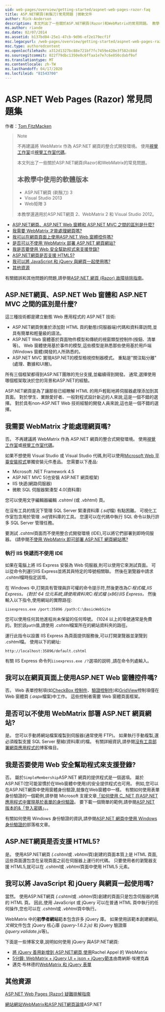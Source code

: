 ```yaml
---
uid: web-pages/overview/getting-started/aspnet-web-pages-razor-faq
title: ASP.NET網頁(剃鬚刀)常見問題 |微軟文件
author: Rick-Anderson
description: 本文列出了一些關於ASP.NET網頁(Razor)和WebMatrix的常見問題。 教學中使用的軟體版本ASP.NET網頁 (R...
ms.author: riande
ms.date: 02/07/2014
ms.assetid: b137bd04-25e1-47cb-9d96-ef2e179ecf1f
msc.legacyurl: /web-pages/overview/getting-started/aspnet-web-pages-razor-faq
msc.type: authoredcontent
ms.openlocfilehash: a312d1327bc88e721bf7fc7459e420e3f582c88d
ms.sourcegitcommit: 022f79dbc1350e0c6ffaa1e7e7c6e850cdabf9af
ms.translationtype: MT
ms.contentlocale: zh-TW
ms.lasthandoff: 04/17/2020
ms.locfileid: "81543700"
---
```

# <a name="aspnet-web-pages-razor-faq"></a>ASP.NET Web Pages (Razor) 常見問題集

 作者：[Tom FitzMacken](https://github.com/tfitzmac)

> > [!NOTE] 
> > 不再建議將 WebMatrix 作為 ASP.NET 網頁的整合式開發環境。 使用[視覺工作室](xref:web-pages/overview/getting-started/program-asp-net-web-pages-in-visual-studio)或[視覺工作室代碼](https://code.visualstudio.com/)。
>
> 本文列出了一些關於ASP.NET網頁(Razor)和WebMatrix的常見問題。
> 
> ## <a name="software-versions-used-in-the-tutorial"></a>本教學中使用的軟體版本
> 
> 
> - ASP.NET網頁 (剃鬚刀) 3
> - Visual Studio 2013
> - Web矩陣 3
>   
> 
> 本教學還適用於ASP.NET網頁 2、WebMatrix 2 和 Visual Studio 2012。

- [ASP.NET網頁、ASP.NET Web 窗體和 ASP.NET MVC 之間的區別是什麼?](#Whats_the_difference_between_ASP.NET_Web_Pages,_ASP.NET_Web_Forms,_and_ASP.NET_MVC)
- [我需要 WebMatrix 才能處理網頁嗎?](#Do_I_need_WebMatrix_in_order_to_work_with_Web_Pages)
- [我可以在網頁頁面上使用ASP.NET Web 窗體控件嗎?](#Can_I_use_ASP.NET_Web_Forms_controls_on_a_Web_Pages_page)
- [是否可以不使用 WebMatrix 部署 ASP.NET 網頁網站?](#Can_I_deploy_an_ASP.NET_Web_Pages_site_without_using_WebMatrix)
- [我是否要使用 Web 安全幫助程式來支援登錄?](#Do_I_have_to_use_the_WebSecurity_helper_to_support_logins)
- [ASP.NET網頁是否支援 HTML5?](#Does_ASP.NET_Web_Pages_support_HTML5)
- [我可以將 JavaScript 和 jQuery 與網頁一起使用嗎?](#Can_I_use_JavaScript_and_jQuery_with_Web_Pages)
- [其他資源](#AdditionalResources)

有關錯誤和其他問題的問題,請參閱[ASP.NET 網頁 (Razor) 故障排除指南](https://go.microsoft.com/fwlink/?LinkId=253001)。

<a id="Whats_the_difference_between_ASP.NET_Web_Pages,_ASP.NET_Web_Forms,_and_ASP.NET_MVC"></a>
## <a name="whats-the-difference-between-aspnet-web-pages-aspnet-web-forms-and-aspnet-mvc"></a>ASP.NET網頁、ASP.NET Web 窗體和 ASP.NET MVC 之間的區別是什麼?

這三種技術都是建立動態 Web 應用程式的 ASP.NET 技術:

- ASP.NET網頁側重於添加對 HTML 頁的動態(伺服器端)代碼和資料庫訪問,並具有簡單和輕量級的語法。
- ASP.NET Web 窗體基於頁面物件模型和傳統的視窗類型控制件(按鈕、清單等)。 Web 窗體使用基於事件的模型,這些模型是熟悉那些使用基於用戶端(Windows 窗體)開發的人所熟悉的。
- ASP.NET MVC 實現ASP.NET的模型檢視控制器模式。 重點是"關注點分離"(處理、數據和UI層)。

所有三個框架都得到ASP.NET團隊的充分支援,並繼續得到開發。 通常,選擇使用哪個框架取決於您的背景和ASP.NET的經驗。

ASP.NET網頁是為了讓那些已經瞭解 HTML 的用戶輕鬆地將伺服器處理添加到其頁面。 對於學生、業餘愛好者、一般對程式設計新近的人來說,這是一個不錯的選擇。 對於具有non-ASP.NET Web 技術經驗的開發人員來說,這也是一個不錯的選擇。

<a id="Do_I_need_WebMatrix_in_order_to_work_with_Web_Pages"></a>
## <a name="do-i-need-webmatrix-in-order-to-work-with-web-pages"></a>我需要 WebMatrix 才能處理網頁嗎?

否。 不再建議將 WebMatrix 作為 ASP.NET 網頁的整合式開發環境。 使用[視覺工作室](program-asp-net-web-pages-in-visual-studio.md)或[視覺工作室代碼](https://code.visualstudio.com/)。

如果不想使用 Visual Studio 或 Visual Studio 代碼,則可以使用[Microsoft Web 平臺安裝程式](https://www.microsoft.com/web/downloads/platform.aspx)單獨安裝元件產品。 您需要以下產品:

- Microsoft .NET Framework 4.5
- ASP.NET MVC 5(也安裝 ASP.NET 網頁框架)
- IIS 快遞(網路伺服器)
- 微軟 SQL 伺服器緊湊型 4.0(資料庫)

您可以使用文字編輯器編輯 *.cshtml* (或 *.vbhtml*) 頁。

在沒有工具的情況下管理 SQL Server 緊湊資料庫 *(.sdf*檔) 有點困難。 可視化工作室包含用於管理 *.sdf*資料庫的工具。 您還可以在代碼中執行 SQL 命令以執行許多 SQL Server 管理任務。

要測試 *.cshtml*頁面而不使用整合式開發環境 (IDE),可以將它們部署到即時伺服器。 (請參閱[不使用 WebMatrix 即可部署 ASP.NET 網頁網站嗎?](#Can_I_deploy_an_ASP.NET_Web_Pages_site_without_using_WebMatrix)

### <a name="running-iis-express-without-using-an-ide"></a>執行 IIS 快遞而不使用 IDE

如果在電腦上將 IIS Express 安裝為 Web 伺服器,則可以使用它來測試頁面。 可以從命令列運行IIS Express並將其與特定的埠號相關聯。 然後在瀏覽器中請求 *.cshtml*檔時指定該埠。

在 Windows 中,打開具有管理員許可權的命令提示符,然後更改為*C:*程式檔_IIS Express。* (對於 64 位元系統,請使用資料夾*C:*程式檔 (x86)\IIS Express。* 然後輸入以下指令,使用網站的實際路徑:

`iisexpress.exe /port:35896 /path:C:\BasicWebSite`

您可以使用任何其他進程尚未保留的任何埠號。 (1024 以上的埠號通常是免費的。對於該`path`值,請使用 *.cshtml*檔案所在的網站資料夾的路徑。

運行此指令以設置 IIS Express 為頁面提供服務後,可以打開瀏覽器並瀏覽到 *.cshtml*檔。 使用以下的網址:

`http://localhost:35896/default.cshtml`

有關 IIS Express 命令列`iisexpress.exe /?`選項的説明 ,請在命令列處輸入。

<a id="Can_I_use_ASP.NET_Web_Forms_controls_on_a_Web_Pages_page"></a>
## <a name="can-i-use-aspnet-web-forms-controls-on-a-web-pages-page"></a>我可以在網頁頁面上使用ASP.NET Web 窗體控件嗎?

否。 Web 表單控制項(如[CheckBox 控制件](https://msdn.microsoft.com/library/system.web.ui.webcontrols.checkbox)、[驗證控制件](https://msdn.microsoft.com/library/bwd43d0x))和[GridView](https://msdn.microsoft.com/library/system.web.ui.webcontrols.gridview)控制項僅在 Web 窗體頁 *(.aspx*檔案)中工作。 這些控制者需要 Web 窗體頁面框架。

<a id="Can_I_deploy_an_ASP.NET_Web_Pages_site_without_using_WebMatrix"></a>
## <a name="can-i-deploy-an-aspnet-web-pages-site-without-using-webmatrix"></a>是否可以不使用 WebMatrix 部署 ASP.NET 網頁網站?

是。 您可以手動將網站檔案複製到伺服器(通常使用 FTP)。 如果執行手動複製,還必須複製支援 SQL Server 壓縮(資料庫)的檔。 有關詳細資訊,請參閱[沒有工具部署網頁應用程式的](http://mikepope.com/blog/DisplayBlog.aspx?permalink=2317)博客條目。

<a id="Do_I_have_to_use_the_WebSecurity_helper_to_support_logins"></a>
## <a name="do-i-have-to-use-the-websecurity-helper-to-support-logins"></a>我是否要使用 Web 安全幫助程式來支援登錄?

否。 屬於`SimpleMembership`ASP.NET 網頁的提供程式是一個選項。 屬於ASP.NET(您可能習慣於在Web窗體中使用)的安全提供程式也可用。 例如,您可以在ASP.NET網頁中使用窗體身份驗證,就像在Web窗體中一樣。 有關如何使用表單身份驗證的一個範例,請參閱 Microsoft 支援文章[「如何使用 C_.NET 在ASP.NET應用程式中實現基於表單的身份驗證](https://support.microsoft.com/kb/301240)。 要下載一個簡單的範例,請參閱[ASP.NET 版本的&amp;「登入密碼](http://www.codeguru.com/csharp/.net/net_asp/scripting/article.php/c19295/ASPNET-version-of-Login--Password.htm)」。。

有關如何使用 Windows 身份驗證的資訊,請參閱[ASP.NET 網頁中使用 Windows 身份驗證的](http://mikepope.com/blog/DisplayBlog.aspx?permalink=2298)部落格文章。

<a id="Does_ASP.NET_Web_Pages_support_HTML5"></a>
## <a name="does-aspnet-web-pages-support-html5"></a>ASP.NET網頁是否支援 HTML5?

是。 使用ASP.NET網頁 *(.cshtml*或 *.vbhtml*頁)創建的頁面本質上是 HTML 頁面,這些頁面還包含在呈現頁面之前在伺服器上運行的代碼。 只要使用者的瀏覽器支援 HTML5,就可以在 *.cshtml*或 *.vbhtml*頁面中使用 HTML5 元素。

<a id="Can_I_use_JavaScript_and_jQuery_with_Web_Pages"></a>
## <a name="can-i-use-javascript-and-jquery-with-web-pages"></a>我可以將 JavaScript 和 jQuery 與網頁一起使用嗎?

當然。 使用ASP.NET網頁 *(.cshtml*或 *.vbhtml*頁)創建的頁面只是包含伺服器代碼的 HTML 頁。 因此,使用 JavaScript 或 jQuery 可以在普通 HTML 頁中執行的任何操作,您也可以在 *.cshtml*或 *.vbhtml*頁中執行。

WebMatrix 中的**初學者網站**範本包含許多 jQuery 庫。 如果使用該範本創建網站,*文稿*文件包含 jQuery 核心庫 *(jquery-1.6.2.js)* 和 jQuery 驗證庫 *(jquery.validate.js*等)。

下面是一些博客文章,說明如何使用 jQuery 與ASP.NET網頁:

- [將 jQuery 善用新增到 ASP.NET網頁,使用](http://rachelappel.com/jquery/adding-jquery-goodness-to-asp-net-web-pages-using-webmatrix/)Rachel Appel 的 WebMatrix
- [5分鐘: WebMatrix + jQuery UI + json + jQuery範本](http://joeriks.com/2011/01/30/5-min-webmatrix-jquery-ui-json-jquery-templates/)由喬納斯·埃裡克森
- 邁克·布林德的[WebMatrix 和 jQuery 表單](http://mikesdotnetting.com/Article/155/WebMatrix-And-jQuery-Forms)

<a id="AdditionalResources"></a>
## <a name="additional-resources"></a>其他資源

[ASP.NET Web Pages (Razor) 疑難排解指南](https://go.microsoft.com/fwlink/?LinkId=253001)

[網站網站WebMatrix和ASP.NET網頁論壇](https://forums.asp.net/1224.aspx/1?WebMatrix)ASP.NET
